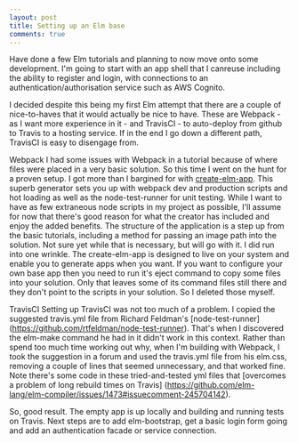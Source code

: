 ```yaml
---
layout: post
title: Setting up an Elm base
comments: true
---
```


Have done a few Elm tutorials and planning to now move onto some development. I'm going to start with an app shell that I canreuse including the ability to register and login, with connections to an authentication/authorisation service such as AWS Cognito.

I decided despite this being my first Elm attempt that there are a couple of nice-to-haves that it would actually be nice to have. These are Webpack - as I want more experience in it - and TravisCI - to auto-deploy from github to Travis to a hosting service. If in the end I go down a different path, TravisCI is easy to disengage from.

Webpack
I had some issues with Webpack in a tutorial because of where files were placed in a very basic solution. So this time I went on the hunt for a proven setup. I got more than I bargined for with [create-elm-app](https://github.com/halfzebra/create-elm-app). This superb generator sets you up with webpack dev and production scripts and hot loading as well as the node-test-runner for unit testing.
While I want to have as few extraneous node scripts in my project as possible, I'll assume for now that there's good reason for what the creator has included and enjoy the added benefits. The structure of the application is a step up from the basic tutorials, including a method for passing an image path into the solution. Not sure yet while that is necessary, but will go with it.
I did run into one wrinkle. The create-elm-app is designed to live on your system and enable you to generate apps when you want. If you want to configure your own base app then you need to run it's eject command to copy some files into your solution. Only that leaves some of its command files still there and they don't point to the scripts in your solution. So I deleted those myself.

TravisCI
Setting up TravisCI was not too much of a problem. I copied the suggested travis.yml file from Richard Feldman's [node-test-runner] (https://github.com/rtfeldman/node-test-runner). That's when I discovered the elm-make command he had in it didn't work in this context. Rather than spend too much time working out why, when I'm building with Webpack, I took the suggestion in a forum and used the travis.yml file from his elm.css, removing a couple of lines that seemed unnecessary, and that worked fine. Note there's some code in these tried-and-tested yml files that [overcomes a problem of long rebuild times on Travis] (https://github.com/elm-lang/elm-compiler/issues/1473#issuecomment-245704142).

So, good result. The empty app is up locally and building and running tests on Travis. Next steps are to add elm-bootstrap, get a basic login form going and add an authentication facade or service connection.
